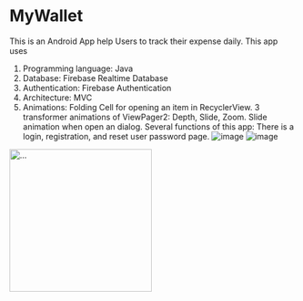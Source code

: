 # MyWallet
This is an Android App help Users to track their expense daily. 
This app uses 
  1. Programming language: Java
  2. Database: Firebase Realtime Database
  3. Authentication: Firebase Authentication
  4. Architecture: MVC
  5. Animations:
Folding Cell for opening an item in RecyclerView.
3 transformer animations of ViewPager2: Depth, Slide, Zoom.
Slide animation when open an dialog.
Several functions of this app:
There is a login, registration, and reset user password page.
![image](https://github.com/DannyEggy/MyWallet/assets/125853072/63f95b1d-e22a-4fa5-89c2-0985fb07a592) ![image](https://github.com/DannyEggy/MyWallet/assets/125853072/dc2b7538-c825-4f24-ae77-e129085cc4a5)
<img src="[https://...](https://github.com/DannyEggy/MyWallet/assets/125853072/63f95b1d-e22a-4fa5-89c2-0985fb07a592)" alt="..." width="250" />

       
